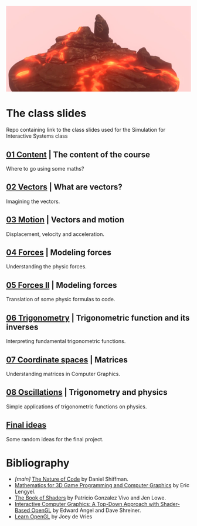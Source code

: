 ![Screenshot](LavaBackground.png)

# The class slides
Repo containing link to the class slides used for the Simulation for Interactive Systems class

## [01 Content](https://docs.google.com/presentation/d/1PU1nYde0MocRv9YJA0mmgU1nzaG8VgbcXdq9IIF2Dps/edit?usp=sharing) | The content of the course
Where to go using some maths?

## [02 Vectors](https://docs.google.com/presentation/d/1QkleFdLxrlp3dNulzI-Y25NPSNkFV8w_nA7er4sOdgE/edit?usp=sharing) | What are vectors?
Imagining the vectors.

## [03 Motion](https://docs.google.com/presentation/d/13o5VbYzaXcobQaFyT7Jf_a1iLYhMAr00ukDQDtB1tHk/edit?usp=sharing) | Vectors and motion
Displacement, velocity and acceleration.

## [04 Forces](https://docs.google.com/presentation/d/1udi91liHzTIb1Bp5-CrIgOT01TS8LoSFzGoUoXGY7hA/edit?usp=sharing) | Modeling forces
Understanding the physic forces.

## [05 Forces II](https://docs.google.com/presentation/d/1S5nSitlnqybfcy-r0mC23KcSgcQsKdVhYb0MHbKoByE/edit?usp=sharing) | Modeling forces
Translation of some physic formulas to code.

## [06 Trigonometry](https://docs.google.com/presentation/d/1N6GbEFxrRUF29AV8TD8xFM3v45NwsFCS0Bm0qK2hcIA/edit?usp=sharing) | Trigonometric function and its inverses
Interpreting fundamental trigonometric functions.

## [07 Coordinate spaces](https://docs.google.com/presentation/d/1Aj4Ie8aZsQ8soANojvOyDojBwPMjq62tdmEmQtI3x6U/edit?usp=sharing) | Matrices
Understanding matrices in Computer Graphics.

## [08 Oscillations](https://docs.google.com/presentation/d/16Sgh8HSquapxiFw2IlvOIfDuvcYPoxr-p0Pmr9Zyo10/edit?usp=sharing) | Trigonometry and physics
Simple applications of trigonometric functions on physics.

## [Final ideas](https://docs.google.com/presentation/d/1aU5-t2m78QVb4lrLwFB8f1-S3Sz9Sk_6e9B6zbxDmJI/edit?usp=sharing)
Some random ideas for the final project.

# Bibliography
- *[main]* [The Nature of Code](https://natureofcode.com/book/) by Daniel Shiffman.
- [Mathematics for 3D Game Programming and Computer Graphics](https://www.amazon.com/Mathematics-Programming-Computer-Graphics-Third/dp/1435458869) by Eric Lengyel.
- [The Book of Shaders](https://thebookofshaders.com/) by Patricio Gonzalez Vivo and Jen Lowe.
- [Interactive Computer Graphics: A Top-Down Approach with Shader-Based OpenGL](https://www.amazon.com/Interactive-Computer-Graphics-Top-Down-Shader-Based/dp/0132545233) by Edward Angel and Dave Shreiner.
- [Learn OpenGL](https://learnopengl.com/) by Joey de Vries



